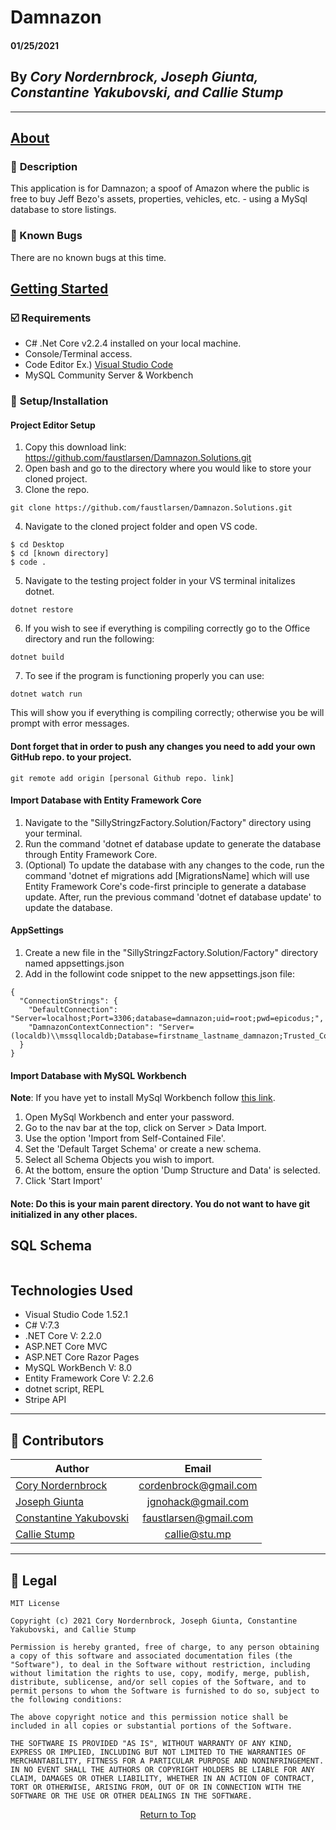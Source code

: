 # Damnazon

#### **01/25/2021**

## By _Cory Nordernbrock, Joseph Giunta, Constantine Yakubovski, and Callie Stump_

---
## <u>**About** </u>
### 🚩 **Description**
This application is for Damnazon; a spoof of Amazon where the public is free to buy Jeff Bezo's assets, properties, vehicles, etc. - using a MySql database to store listings.

### 🐛 Known Bugs
There are no known bugs at this time.

## <u>**Getting Started**</u>
### **☑️ Requirements**
* C# .Net Core v2.2.4 installed on your local machine.
* Console/Terminal access.
* Code Editor 
Ex.) [Visual Studio Code](https://code.visualstudio.com/)
* MySQL Community Server & Workbench
### 🔧 **Setup/Installation**
#### **Project Editor Setup**
1. Copy this download link: https://github.com/faustlarsen/Damnazon.Solutions.git
2. Open bash and go to the directory where you would like to store your cloned project.
3. Clone the repo.
```
git clone https://github.com/faustlarsen/Damnazon.Solutions.git
```
4. Navigate to the cloned project folder and open VS code.
```
$ cd Desktop
$ cd [known directory]
$ code .
```
5. Navigate to the testing project folder in your VS terminal initalizes dotnet.
```
dotnet restore
```
6. If you wish to see if everything is compiling correctly go to the Office directory and run the following:
```
dotnet build
```
7. To see if the program is functioning properly you can use:
```
dotnet watch run
```
This will show you if everything is compiling correctly; otherwise you be will prompt with error messages.

#### **Dont forget that in order to push any changes you need to add your own GitHub repo. to your project.**
```
git remote add origin [personal Github repo. link]
```

#### **Import Database with Entity Framework Core**
1. Navigate to the "SillyStringzFactory.Solution/Factory" directory using your terminal.
2. Run the command 'dotnet ef database update to generate the database through Entity Framework Core.
3. (Optional) To update the database with any changes to the code, run the command 'dotnet ef migrations add [MigrationsName] which will use Entity Framework Core's code-first principle to generate a database update. After, run the previous command 'dotnet ef database update' to update the database.

#### **AppSettings**
1. Create a new file in the "SillyStringzFactory.Solution/Factory" directory named appsettings.json
2. Add in the followint code snippet to the new appsettings.json file:
```
{
  "ConnectionStrings": {
    "DefaultConnection": "Server=localhost;Port=3306;database=damnazon;uid=root;pwd=epicodus;",
    "DamnazonContextConnection": "Server=(localdb)\\mssqllocaldb;Database=firstname_lastname_damnazon;Trusted_Connection=True;MultipleActiveResultSets=true"
  }
}
```

#### **Import Database with MySQL Workbench**

**Note**: If you have yet to install MySql Workbench follow [this link](https://dev.mysql.com/doc/mysql-getting-started/en/).
1. Open MySql Workbench and enter your password.
2. Go to the nav bar at the top, click on Server > Data Import.
3. Use the option 'Import from Self-Contained File'.
4. Set the 'Default Target Schema' or create a new schema.
5. Select all Schema Objects you wish to import.
6. At the bottom, ensure the option 'Dump Structure and Data' is selected.
7. Click 'Start Import'

#### **Note**: Do this is your main parent directory. You do not want to have git initialized in any other places.

## **SQL Schema**
```

```

## **Technologies Used**
* Visual Studio Code 1.52.1
* C# V:7.3
* .NET Core V: 2.2.0
* ASP.NET Core MVC
* ASP.NET Core Razor Pages
* MySQL WorkBench V: 8.0
* Entity Framework Core V: 2.2.6
* dotnet script, REPL
* Stripe API

------------------------------
## 👥 Contributors

| Author | Email |
|--------|:-----:|
| [Cory Nordernbrock](https://www.linkedin.com/in/corynordenbrock/) | [cordenbrock@gmail.com](mailto:cordenbrock@gmail.cp,) |
| [Joseph Giunta](https://www.linkedin.com/in/giuntajoseph/) | [jgnohack@gmail.com](mailto:jgnohack@gmail.com) |
| [Constantine Yakubovski](https://www.linkedin.com/in/constantine-yakubovski/) | [faustlarsen@gmail.com](mailto:faustlarsen@gmail.com) |
| [Callie Stump](https://www.linkedin.com/in/callie-stump/) | [callie@stu.mp](mailto:callie@stu.mp) |
------------------------------

## 📝 Legal
```
MIT License

Copyright (c) 2021 Cory Nordernbrock, Joseph Giunta, Constantine Yakubovski, and Callie Stump

Permission is hereby granted, free of charge, to any person obtaining a copy of this software and associated documentation files (the "Software"), to deal in the Software without restriction, including without limitation the rights to use, copy, modify, merge, publish, distribute, sublicense, and/or sell copies of the Software, and to permit persons to whom the Software is furnished to do so, subject to the following conditions:

The above copyright notice and this permission notice shall be included in all copies or substantial portions of the Software.

THE SOFTWARE IS PROVIDED "AS IS", WITHOUT WARRANTY OF ANY KIND, EXPRESS OR IMPLIED, INCLUDING BUT NOT LIMITED TO THE WARRANTIES OF MERCHANTABILITY, FITNESS FOR A PARTICULAR PURPOSE AND NONINFRINGEMENT. IN NO EVENT SHALL THE AUTHORS OR COPYRIGHT HOLDERS BE LIABLE FOR ANY CLAIM, DAMAGES OR OTHER LIABILITY, WHETHER IN AN ACTION OF CONTRACT, TORT OR OTHERWISE, ARISING FROM, OUT OF OR IN CONNECTION WITH THE SOFTWARE OR THE USE OR OTHER DEALINGS IN THE SOFTWARE.
```
<center><a href="#">Return to Top</a></center>
